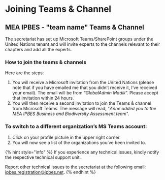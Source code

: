 # Joining Teams & Channel

## MEA IPBES - "team name" Teams & Channel

The secretariat has set up Microsoft Teams/SharePoint groups under the United Nations tenant and will invite experts to the channels relevant to their chapters and add all the experts.

### How to join the teams & channels

Here are the steps:

1. You will receive a Microsoft invitation from the United Nations (please note that if you have emailed me that you didn’t receive it, I’ve received your email). The email will be from “_GlobalAdmin Madik_”. Please accept that invitation within 24 hours.
2. You will then receive a second invitation to join the Teams & channel from Microsoft Teams. The message will read, "_Anne added you to the MEA IPBES Business and Biodiversity Assessment team_".

### **To switch to a different organization’s MS Teams account:**

1. Click on your profile picture in the upper right corner.
2. You will now see a list of the organizations you’ve been invited to.

{% hint style="info" %}
If you experience any technical issues, kindly notify the respective technical support unit.

Report other technical issues to the secretariat at the following email: [ipbes.registration@ipbes.net](mailto:ipbes.registration@ipbes.net).
{% endhint %}
